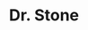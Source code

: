 ---
layout: lecteur.njk
tags : stone

title : Dr. Stone
episode : 17
saison : 1
iframe : https://dood.so/e/xi6r0h0hhiva

cc :  VostFr
---